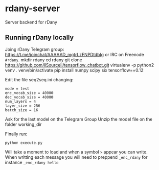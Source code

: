 # rdany-server
Server backend for rDany

## Running rDany locally
Joing rDany Telegram group: https://t.me/joinchat/AAAAAD_mgtrLzFNPDtdbIg or IRC on Freenode `#rdany`.
    mkdir rdany
    cd rdany
    git clone https://github.com/llSourcell/tensorflow_chatbot.git
    virtualenv -p python2 venv
    . venv/bin/activate
    pip install numpy scipy six tensorflow==0.12

Edit the file seq2seq.ini changing:

    mode = test
    enc_vocab_size = 40000
    dec_vocab_size = 40000
    num_layers = 4
    layer_size = 256
    batch_size = 16

Ask for the last model on the Telegram Group
Unzip the model file on the folder working_dir

Finally run:

    python execute.py

Will take a moment to load and when a symbol `>` appear you can write. When writting each message you will need to preppend `_enc_rdany`  for instance `_enc_rdany hello`

